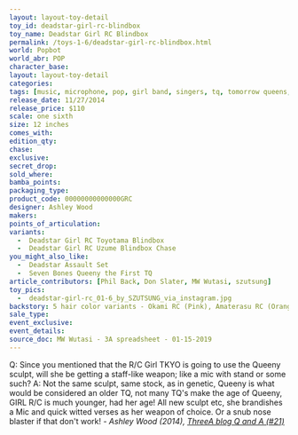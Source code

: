 ```yaml
---
layout: layout-toy-detail 
toy_id: deadstar-girl-rc-blindbox
toy_name: Deadstar Girl RC Blindbox
permalink: /toys-1-6/deadstar-girl-rc-blindbox.html
world: Popbot
world_abr: POP
character_base: 
layout: layout-toy-detail
categories: 
tags: [music, microphone, pop, girl band, singers, tq, tomorrow queens, ponytail, pink skirt, white shirt]
release_date: 11/27/2014
release_price: $110 
scale: one sixth
size: 12 inches
comes_with: 
edition_qty: 
chase: 
exclusive: 
secret_drop: 
sold_where: 
bamba_points: 
packaging_type: 
product_code: 00000000000000GRC
designer: Ashley Wood
makers: 
points_of_articulation: 
variants:
  -  Deadstar Girl RC Toyotama Blindbox
  -  Deadstar Girl RC Uzume Blindbox Chase
you_might_also_like: 
  -  Deadstar Assault Set
  -  Seven Bones Queeny the First TQ
article_contributors: [Phil Back, Don Slater, MW Wutasi, szutsung]
toy_pics: 
  -  deadstar-girl-rc_01-6_by_SZUTSUNG_via_instagram.jpg
backstory: 5 hair color variants - Okami RC (Pink), Amaterasu RC (Orange), Toyotama RC (Blue), Uzume RC (Brown) & Chase (Black). 10" female body
sale_type: 
event_exclusive: 
event_details: 
source_doc: MW Wutasi - 3A spreadsheet - 01-15-2019
---
```

<p class="blockquote">Q: Since you mentioned that the R/C Girl TKYO is going to use the Queeny sculpt, will she be getting a staff-like weapon; like a mic with stand or some such?
A: Not the same sculpt, same stock, as in genetic, Queeny is what would be considered an older TQ, not many TQ's make the age of Queeny, GIRL R/C is much younger, had her age! All new sculpt etc, she brandishes a Mic and quick witted verses as her weapon of choice. Or a snub nose blaster if that don't work!
<cite>- Ashley Wood (2014), <a href="https://worldof3alegion.forumotion.com/t287-qa-sessions-with-ashley-wood" target="_blank">ThreeA blog Q and A (#21)</a></cite></p>